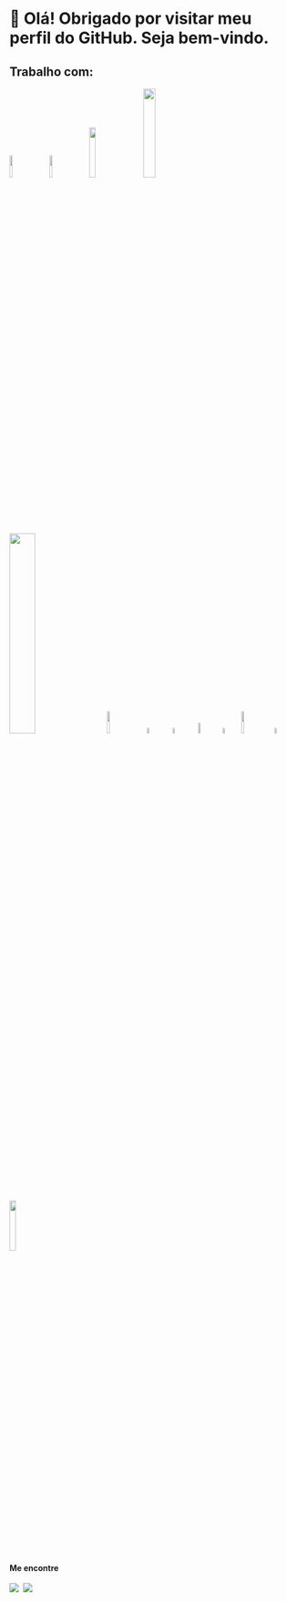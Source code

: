 <h1  style=font-weight: bold>👋 Olá! Obrigado por visitar meu perfil do GitHub. Seja bem-vindo. </h1>



<h2> Trabalho com:</h2>

<img src="https://www.microchip.com/en-us/about/legal-information/microchip-trademarks/_jcr_content/root/responsivegrid/container_530987994/cardgrid/card1/image.coreimg.png/1624473136887/atmel.png" style="width: 10%">&nbsp;&nbsp;&nbsp;&nbsp;
<img src="https://www.microchip.com/en-us/about/legal-information/microchip-trademarks/_jcr_content/root/responsivegrid/container_530987994/cardgrid_copy/card3/image.coreimg.png/1624473987820/mchp-logo-vertical-4c.png" style="width: 10%">&nbsp;&nbsp;&nbsp;&nbsp;
<img src="https://raspberrypi.github.io/pico-sdk-doxygen/logo.svg" style="width: 15%">&nbsp;&nbsp;&nbsp;&nbsp;
<img src="https://www.espressif.com/sites/all/themes/espressif/logo-black.svg" style="width: 20%">&nbsp;&nbsp;&nbsp;&nbsp;
<img src="https://damassets.autodesk.net/content/dam/autodesk/www/products/responsive-imagery/responsive-lockups-banners/2017/eagle-2017-lockup-1200x132.png" style="width: 30%">&nbsp;&nbsp;&nbsp;&nbsp;
<img src="https://upload.wikimedia.org/wikipedia/commons/thumb/5/59/KiCad-Logo.svg/503px-KiCad-Logo.svg.png" style="width: 10%">&nbsp;&nbsp;&nbsp;&nbsp;
<img src="https://1.bp.blogspot.com/--T_5OfKvaSo/XPAFw9jqmOI/AAAAAAAAAEA/1pBpk8qnGlExkA-tvPZxYIhm4ERCEC_MwCLcBGAs/s320/c-logo.png" style="width: 5%">&nbsp;&nbsp;&nbsp;&nbsp;
<img src="https://1.bp.blogspot.com/-RV-HrvfYVGg/XThtxkUd0JI/AAAAAAAAVuA/lbH0GXvHbVAS_QhWnB3Cr6C8Fr5Q795LwCLcBGAs/s320/c%252B%252B.jpg" style="width: 5%">&nbsp;&nbsp;&nbsp;&nbsp;
<img src="https://www.celsonunes.com.br/wp-content/uploads/2018/05/java-logo.png" style="width: 7%">&nbsp;
<img src="https://upload.wikimedia.org/wikipedia/commons/thumb/1/1b/R_logo.svg/1086px-R_logo.svg.png" style="width: 5%">&nbsp;
<img src="https://www.linuxdescomplicado.com.br/wp-content/uploads/2017/03/matlab.png" style="width: 10%">&nbsp;
<img src="https://upload.wikimedia.org/wikipedia/commons/thumb/6/6a/Gnu-octave-logo.svg/425px-Gnu-octave-logo.svg.png" style="width: 5%">&nbsp;
<img src="https://churrops.files.wordpress.com/2017/06/sql-logo.png" style="width: 15%">&nbsp;





&nbsp;&nbsp;&nbsp;&nbsp;&nbsp;&nbsp;&nbsp;&nbsp;&nbsp;&nbsp;&nbsp;&nbsp;&nbsp;&nbsp;&nbsp;&nbsp;&nbsp;&nbsp;&nbsp;


<h4>Me encontre</h4>
<a href="mailto:eng.hevertoncosta@gmal.com"><img src="https://img.shields.io/badge/gmail-%23D14836.svg?&style=for-the-badge&logo=gmail&logoColor=white"/></a>&nbsp;
<a href="https://www.linkedin.com/in/heverton-marcos-costa-77115967/"><img src="https://img.shields.io/badge/linkedin-%230077B5.svg?&style=for-the-badge&logo=linkedin&logoColor=white" /></a>&nbsp;&nbsp;&nbsp;&nbsp;
